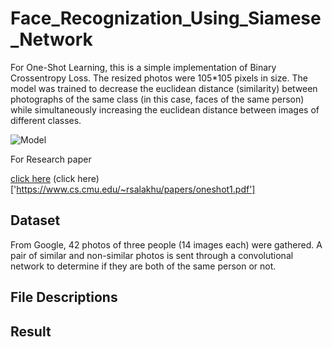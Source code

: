 
# Face_Recognization_Using_Siamese_Network

For One-Shot Learning, this is a simple implementation of Binary Crossentropy Loss. The resized photos were 105*105 pixels in size. The model was trained to decrease the euclidean distance (similarity) between photographs of the same class (in this case, faces of the same person) while simultaneously increasing the euclidean distance between images of different classes.

![Model](https://blog.kakaocdn.net/dn/cf0nBf/btqJEyzoNcJ/J5t800v3i2zB49FqGUegL1/img.png)

For Research paper 

[click here]('https://www.cs.cmu.edu/~rsalakhu/papers/oneshot1.pdf')
(click here)['https://www.cs.cmu.edu/~rsalakhu/papers/oneshot1.pdf']
## Dataset

From Google, 42 photos of three people (14 images each)
were gathered. A pair of similar and non-similar photos is sent
through a convolutional network to determine if they are both of the
same person or not.


## File Descriptions
## Result
